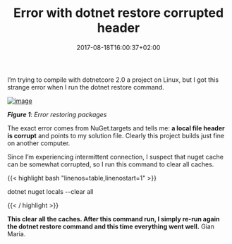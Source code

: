 ﻿---
title: "Error with dotnet restore corrupted header"
description: ""
date: 2017-08-18T16:00:37+02:00
draft: false
tags: [NET Core]
categories: [NET Core]
---
I’m trying to compile with dotnetcore 2.0 a project on Linux, but I got this strange error when I run the dotnet restore command.

[![image](https://www.codewrecks.com/blog/wp-content/uploads/2017/08/image_thumb-11.png "image")](https://www.codewrecks.com/blog/wp-content/uploads/2017/08/image-11.png)

 ***Figure 1***: *Error restoring packages*

The exact error comes from NuGet.targets and tells me:  **a local file header is corrupt** and points to my solution file. Clearly this project builds just fine on another computer.

Since I’m experiencing intermittent connection, I suspect that nuget cache can be somewhat corrupted, so I run this command to clear all caches.

{{< highlight bash "linenos=table,linenostart=1" >}}


dotnet nuget locals --clear all

{{< / highlight >}}

 **This clear all the caches. After this command run, I simply re-run again the dotnet restore command and this time everything went well.** Gian Maria.
